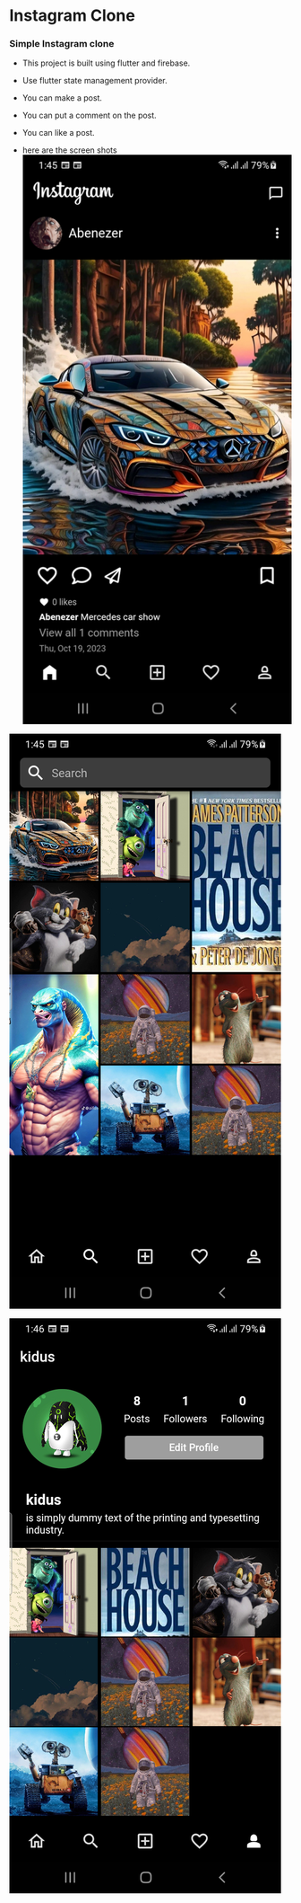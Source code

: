 # Instagram Clone

### Simple Instagram clone  
+ This project is built using flutter and firebase.
+ Use flutter state management provider.
+ You can make a post.
+ You can put a comment on the post.
+ You can like a post.  

+ here are the screen shots
![](screen_shots/screenshot-1710585919347.png)

![](screen_shots/screenshot-1710585953025.png)

![](screen_shots/screenshot-1710585967323.png)



